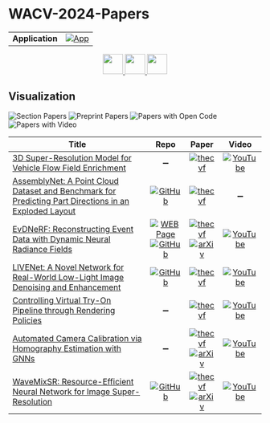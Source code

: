 # WACV-2024-Papers

<table>
    <tr>
        <td><strong>Application</strong></td>
        <td>
            <a href="https://huggingface.co/spaces/DmitryRyumin/NewEraAI-Papers" style="float:left;">
                <img src="https://img.shields.io/badge/🤗-NewEraAI--Papers-FFD21F.svg" alt="App" />
            </a>
        </td>
    </tr>
</table>

<div align="center">
    <a href="https://github.com/DmitryRyumin/WACV-2024-Papers/blob/main/sections/vision_language_and_other_modalities.md">
        <img src="https://cdn.jsdelivr.net/gh/DmitryRyumin/NewEraAI-Papers@main/images/left.svg" width="40" alt="" />
    </a>
    <a href="https://github.com/DmitryRyumin/WACV-2024-Papers/">
        <img src="https://cdn.jsdelivr.net/gh/DmitryRyumin/NewEraAI-Papers@main/images/home.svg" width="40" alt="" />
    </a>
    <a href="https://github.com/DmitryRyumin/WACV-2024-Papers/blob/main/sections/video_recognition_and_understanding.md">
        <img src="https://cdn.jsdelivr.net/gh/DmitryRyumin/NewEraAI-Papers@main/images/right.svg" width="40" alt="" />
    </a>
</div>

## Visualization

![Section Papers](https://img.shields.io/badge/Section%20Papers-7-42BA16) ![Preprint Papers](https://img.shields.io/badge/Preprint%20Papers-3-b31b1b) ![Papers with Open Code](https://img.shields.io/badge/Papers%20with%20Open%20Code-4-1D7FBF) ![Papers with Video](https://img.shields.io/badge/Papers%20with%20Video-2-FF0000)

| **Title** | **Repo** | **Paper** | **Video** |
|-----------|:--------:|:---------:|:---------:|
| [3D Super-Resolution Model for Vehicle Flow Field Enrichment](https://openaccess.thecvf.com/content/WACV2024/html/Trinh_3D_Super-Resolution_Model_for_Vehicle_Flow_Field_Enrichment_WACV_2024_paper.html) | :heavy_minus_sign: | [![thecvf](https://img.shields.io/badge/pdf-thecvf-7395C5.svg)](https://openaccess.thecvf.com/content/WACV2024/papers/Trinh_3D_Super-Resolution_Model_for_Vehicle_Flow_Field_Enrichment_WACV_2024_paper.pdf) | [![YouTube](https://img.shields.io/badge/YouTube-%23FF0000.svg?style=for-the-badge&logo=YouTube&logoColor=white)](https://www.youtube.com/watch?v=_STbA7oFsPQ) |
| [AssemblyNet: A Point Cloud Dataset and Benchmark for Predicting Part Directions in an Exploded Layout](https://openaccess.thecvf.com/content/WACV2024/html/Gaarsdal_AssemblyNet_A_Point_Cloud_Dataset_and_Benchmark_for_Predicting_Part_WACV_2024_paper.html) | [![GitHub](https://img.shields.io/github/stars/jgaarsdal/AssemblyNet?style=flat)](https://github.com/jgaarsdal/AssemblyNet) | [![thecvf](https://img.shields.io/badge/pdf-thecvf-7395C5.svg)](https://openaccess.thecvf.com/content/WACV2024/papers/Gaarsdal_AssemblyNet_A_Point_Cloud_Dataset_and_Benchmark_for_Predicting_Part_WACV_2024_paper.pdf) | :heavy_minus_sign: |
| [EvDNeRF: Reconstructing Event Data with Dynamic Neural Radiance Fields](https://openaccess.thecvf.com/content/WACV2024/html/Bhattacharya_EvDNeRF_Reconstructing_Event_Data_With_Dynamic_Neural_Radiance_Fields_WACV_2024_paper.html) | [![WEB Page](https://img.shields.io/badge/WEB-Page-159957.svg)](https://www.anishbhattacharya.com/research/evdnerf) <br /> [![GitHub](https://img.shields.io/github/stars/anish-bhattacharya/EvDNeRF?style=flat)](https://github.com/anish-bhattacharya/EvDNeRF) | [![thecvf](https://img.shields.io/badge/pdf-thecvf-7395C5.svg)](https://openaccess.thecvf.com/content/WACV2024/papers/Bhattacharya_EvDNeRF_Reconstructing_Event_Data_With_Dynamic_Neural_Radiance_Fields_WACV_2024_paper.pdf) <br /> [![arXiv](https://img.shields.io/badge/arXiv-2310.02437-b31b1b.svg)](http://arxiv.org/abs/2310.02437) | [![YouTube](https://img.shields.io/badge/YouTube-%23FF0000.svg?style=for-the-badge&logo=YouTube&logoColor=white)](https://www.youtube.com/watch?v=_reCkhg98rs) |
| [LIVENet: A Novel Network for Real-World Low-Light Image Denoising and Enhancement](https://openaccess.thecvf.com/content/WACV2024/html/Makwana_LIVENet_A_Novel_Network_for_Real-World_Low-Light_Image_Denoising_and_WACV_2024_paper.html) | [![GitHub](https://img.shields.io/github/stars/CandleLabAI/LIVENET-WACV-2024?style=flat)](https://github.com/CandleLabAI/LIVENET-WACV-2024) | [![thecvf](https://img.shields.io/badge/pdf-thecvf-7395C5.svg)](https://openaccess.thecvf.com/content/WACV2024/papers/Makwana_LIVENet_A_Novel_Network_for_Real-World_Low-Light_Image_Denoising_and_WACV_2024_paper.pdf) | [![YouTube](https://img.shields.io/badge/YouTube-%23FF0000.svg?style=for-the-badge&logo=YouTube&logoColor=white)](https://www.youtube.com/watch?v=3ioPLyneOMw) |
| [Controlling Virtual Try-On Pipeline through Rendering Policies](https://openaccess.thecvf.com/content/WACV2024/html/Li_Controlling_Virtual_Try-On_Pipeline_Through_Rendering_Policies_WACV_2024_paper.html) | :heavy_minus_sign: | [![thecvf](https://img.shields.io/badge/pdf-thecvf-7395C5.svg)](https://openaccess.thecvf.com/content/WACV2024/papers/Li_Controlling_Virtual_Try-On_Pipeline_Through_Rendering_Policies_WACV_2024_paper.pdf) | [![YouTube](https://img.shields.io/badge/YouTube-%23FF0000.svg?style=for-the-badge&logo=YouTube&logoColor=white)](https://www.youtube.com/watch?v=wxnbASieIL4) |
| [Automated Camera Calibration via Homography Estimation with GNNs](https://openaccess.thecvf.com/content/WACV2024/html/DAmicantonio_Automated_Camera_Calibration_via_Homography_Estimation_With_GNNs_WACV_2024_paper.html) | :heavy_minus_sign: | [![thecvf](https://img.shields.io/badge/pdf-thecvf-7395C5.svg)](https://openaccess.thecvf.com/content/WACV2024/papers/DAmicantonio_Automated_Camera_Calibration_via_Homography_Estimation_With_GNNs_WACV_2024_paper.pdf) <br /> [![arXiv](https://img.shields.io/badge/arXiv-2311.02598-b31b1b.svg)](http://arxiv.org/abs/2311.02598) | [![YouTube](https://img.shields.io/badge/YouTube-%23FF0000.svg?style=for-the-badge&logo=YouTube&logoColor=white)](https://www.youtube.com/watch?v=f_plMtrCQ2k) |
| [WaveMixSR: Resource-Efficient Neural Network for Image Super-Resolution](https://openaccess.thecvf.com/content/WACV2024/html/Jeevan_WaveMixSR_Resource-Efficient_Neural_Network_for_Image_Super-Resolution_WACV_2024_paper.html) | [![GitHub](https://img.shields.io/github/stars/pranavphoenix/WaveMixSR?style=flat)](https://github.com/pranavphoenix/WaveMixSR) | [![thecvf](https://img.shields.io/badge/pdf-thecvf-7395C5.svg)](https://openaccess.thecvf.com/content/WACV2024/papers/Jeevan_WaveMixSR_Resource-Efficient_Neural_Network_for_Image_Super-Resolution_WACV_2024_paper.pdf) <br /> [![arXiv](https://img.shields.io/badge/arXiv-2307.00430-b31b1b.svg)](http://arxiv.org/abs/2307.00430) | [![YouTube](https://img.shields.io/badge/YouTube-%23FF0000.svg?style=for-the-badge&logo=YouTube&logoColor=white)](https://www.youtube.com/watch?v=YVb0lp2fSeY) |
